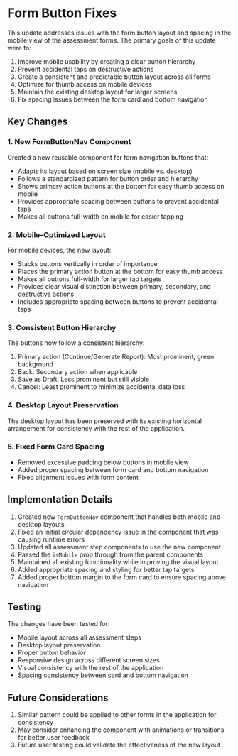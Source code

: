 # Form Button Fixes

This update addresses issues with the form button layout and spacing in the mobile view of the assessment forms. The primary goals of this update were to:

1. Improve mobile usability by creating a clear button hierarchy
2. Prevent accidental taps on destructive actions
3. Create a consistent and predictable button layout across all forms
4. Optimize for thumb access on mobile devices
5. Maintain the existing desktop layout for larger screens
6. Fix spacing issues between the form card and bottom navigation

## Key Changes

### 1. New FormButtonNav Component

Created a new reusable component for form navigation buttons that:
- Adapts its layout based on screen size (mobile vs. desktop)
- Follows a standardized pattern for button order and hierarchy
- Shows primary action buttons at the bottom for easy thumb access on mobile
- Provides appropriate spacing between buttons to prevent accidental taps
- Makes all buttons full-width on mobile for easier tapping

### 2. Mobile-Optimized Layout

For mobile devices, the new layout:
- Stacks buttons vertically in order of importance
- Places the primary action button at the bottom for easy thumb access
- Makes all buttons full-width for larger tap targets
- Provides clear visual distinction between primary, secondary, and destructive actions
- Includes appropriate spacing between buttons to prevent accidental taps

### 3. Consistent Button Hierarchy

The buttons now follow a consistent hierarchy:
1. Primary action (Continue/Generate Report): Most prominent, green background
2. Back: Secondary action when applicable
3. Save as Draft: Less prominent but still visible
4. Cancel: Least prominent to minimize accidental data loss

### 4. Desktop Layout Preservation

The desktop layout has been preserved with its existing horizontal arrangement for consistency with the rest of the application.

### 5. Fixed Form Card Spacing

- Removed excessive padding below buttons in mobile view
- Added proper spacing between form card and bottom navigation
- Fixed alignment issues with form content

## Implementation Details

1. Created new `FormButtonNav` component that handles both mobile and desktop layouts
2. Fixed an initial circular dependency issue in the component that was causing runtime errors
3. Updated all assessment step components to use the new component
4. Passed the `isMobile` prop through from the parent components
5. Maintained all existing functionality while improving the visual layout
6. Added appropriate spacing and styling for better tap targets
7. Added proper bottom margin to the form card to ensure spacing above navigation

## Testing

The changes have been tested for:
- Mobile layout across all assessment steps
- Desktop layout preservation
- Proper button behavior
- Responsive design across different screen sizes
- Visual consistency with the rest of the application
- Spacing consistency between card and bottom navigation

## Future Considerations

1. Similar pattern could be applied to other forms in the application for consistency
2. May consider enhancing the component with animations or transitions for better user feedback
3. Future user testing could validate the effectiveness of the new layout